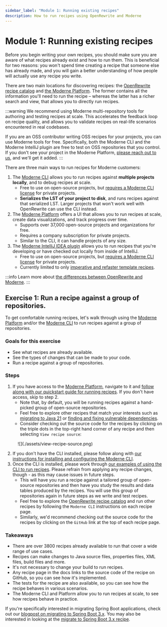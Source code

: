 ```yaml
---
sidebar_label: "Module 1: Running existing recipes"
description: How to run recipes using OpenRewrite and Moderne
---
```


# Module 1: Running existing recipes

Before you begin writing your own recipes, you should make sure you are aware of what recipes already exist and how to run them. This is beneficial for two reasons: you won't spend time creating a recipe that someone else has already made, and you will gain a better understanding of how people will actually use any recipe you write.

There are two main locations for discovering recipes: the [OpenRewrite recipe catalog](https://docs.openrewrite.org/recipes) and [the Moderne Platform](https://app.moderne.io/marketplace). The former contains all the information you'll need to run the recipe – whereas the latter has a richer search and view, that allows you to directly run recipes.

:::warning
We recommend using Moderne multi-repository tools for authoring and testing recipes at scale. This accelerates the feedback loop on recipe quality, and allows you to validate recipes on real-life scenarios encountered in real codebases.

If you are an OSS contributor writing OSS recipes for your projects, you can use Moderne tools for free. Specifically, both the Moderne CLI and the Moderne IntelliJ plugin are free to test on OSS repositories that you control. If you don't see your project in the Moderne Platform, [please reach out to us](mailto:support@moderne.io), and we'll get it added.
:::

There are three main ways to run recipes for Moderne customers:

1. The [Moderne CLI](../../moderne-cli/getting-started/cli-intro.md) allows you to run recipes against **multiple projects locally**, and to debug recipes at scale.
   * Free to use on open-source projects, but [requires a Moderne CLI license](../../moderne-cli/getting-started/moderne-cli-license.md) for private projects.
   * **Serializes the LST of your project to disk**, and runs recipes against that serialized LST. Larger projects that won't work well with OpenRewrite can use the CLI instead.
2. The [Moderne Platform](https://app.moderne.io/marketplace) offers a UI that allows you to run recipes at scale, create data visualizations, and track progress over time.
   * Supports over 37,000 open-source projects and organizations for free.
   * Requires a company subscription for private projects.
   * Similar to the CLI, it can handle projects of any size.
3. The [Moderne IntelliJ IDEA plugin](../user-documentation/moderne-ide-integration/how-to-guides/moderne-plugin-install.md) allows you to run recipes that you're developing or have checked out locally from inside of IntelliJ.
   * Free to use on open-source projects, but [requires a Moderne CLI license](../../moderne-cli/getting-started/moderne-cli-license.md) for private projects.
   * Currently limited to only [imperative and refaster template recipes](https://docs.openrewrite.org/authoring-recipes/types-of-recipes).

:::info
Learn more about [the differences between OpenRewrite and Moderne](https://docs.openrewrite.org/#refactoring-at-scale-with-moderne).
:::

## Exercise 1: Run a recipe against a group of repositories.

To get comfortable running recipes, let's walk through using the [Moderne Platform](https://app.moderne.io/marketplace) and/or the [Moderne CLI](../../moderne-cli/getting-started/cli-intro.md) to run recipes against a group of repositories.

### Goals for this exercise

* See what recipes are already available.
* See the types of changes that can be made to your code.
* Run a recipe against a group of repositories.

### Steps

1. If you have access to the [Moderne Platform](https://app.moderne.io/marketplace), navigate to it and [follow along with our quickstart guide for running recipes](../../moderne-platform/getting-started/running-your-first-recipe.md). If you don't have access, skip to step 2.
   * Note that, by default, you will be running recipes against a hand-picked group of open-source repositories.
   * Feel free to explore other recipes that match your interests such as [migrating to Java 21](https://app.moderne.io/recipes/org.openrewrite.java.migrate.UpgradeToJava21) or [finding and fixing vulnerable dependencies](https://app.moderne.io/recipes/org.openrewrite.java.dependencies.DependencyVulnerabilityCheck).
   *   Consider checking out the source code for the recipes by clicking on the triple dots in the top-right hand corner of any recipe and then selecting `View recipe source`:

<figure>
  ![](./assets/view-recipe-source.png)
  <figcaption></figcaption>
</figure>

2. If you don't have the CLI installed, please follow along with [our instructions for installing and configuring the Moderne CLI](../../moderne-cli/getting-started/cli-intro.md#installation-and-configuration).
3. Once the CLI is installed, please work through [our examples of using the CLI to run recipes](../../moderne-cli/getting-started/cli-intro.md#using-the-cli). Please refrain from applying any recipe changes, though - as this may cause issues in future steps.
   * This will have you run a recipe against a tailored group of open-source repositories and then have you study the results and data tables produced by the recipes. You will use this group of repositories again in future steps as we write and test recipes.
   * Feel free to explore the [OpenRewrite recipe catalog](https://docs.openrewrite.org/recipes) and run other recipes by following the `Moderne CLI` instructions on each recipe page.
   * Similarly, we'd recommend checking out the source code for the recipes by clicking on the `GitHub` link at the top of each recipe page.

### Takeaways

* There are over 3800 recipes already available to run that cover a wide range of use cases.
* Recipes can make changes to Java source files, properties files, XML files, build files and more.
* It's not necessary to change your build to run recipes.
* Any recipe page in the docs links to the source code of the recipe on GitHub, so you can see how it's implemented.
* The tests for the recipe are also available, so you can see how the recipe behaves in various scenarios.
* The Moderne CLI and Platform allow you to run recipes at scale, to see how recipes behave in practice.

If you're specifically interested in migrating Spring Boot applications, check out our [blogpost on migrating to Spring Boot 3.x](https://www.moderne.io/blog/speed-your-spring-boot-3-0-migration). You may also be interested in looking at the [migrate to Spring Boot 3.x recipe](https://docs.openrewrite.org/recipes/java/spring/boot3/springboot3bestpractices).